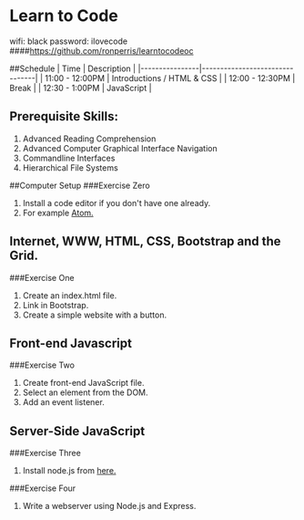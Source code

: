 # Learn to Code
wifi: black
password: ilovecode
####https://github.com/ronperris/learntocodeoc

##Schedule
| Time | Description |
|----------------|--------------------------------|
| 11:00 - 12:00PM | Introductions / HTML & CSS |
| 12:00 - 12:30PM | Break |
| 12:30 - 1:00PM | JavaScript |

Prerequisite Skills:
--------------------
1. Advanced Reading Comprehension
2. Advanced Computer Graphical Interface Navigation
3. Commandline Interfaces
4. Hierarchical File Systems

##Computer Setup
###Exercise Zero
1. Install a code editor if you don't have one already. 
2. For example [Atom.](https://atom.io/)

Internet, WWW, HTML, CSS, Bootstrap and the Grid.
---------------------------------------------
###Exercise One
1. Create an index.html file.
2. Link in Bootstrap.
3. Create a simple website with a button.

Front-end Javascript
--------------------
###Exercise Two
1. Create front-end JavaScript file.
2. Select an element from the DOM.
3. Add an event listener.

Server-Side JavaScript
----------------------
###Exercise Three
1. Install node.js from [here.](https://nodejs.org/en/)

###Exercise Four
1. Write a webserver using Node.js and Express.
